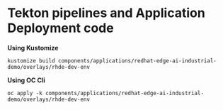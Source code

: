 # Tekton pipelines and Application Deployment code


**Using Kustomize**
```
kustomize build components/applications/redhat-edge-ai-industrial-demo/overlays/rhde-dev-env 
```

**Using OC Cli**
```
oc apply -k components/applications/redhat-edge-ai-industrial-demo/overlays/rhde-dev-env
```

